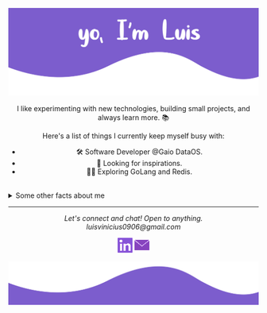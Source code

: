 <center>
  
![](image-readme.png)

I like experimenting with new technologies, building small projects, and always learn more. :books:

Here's a list of things I currently keep myself busy with:

<!-- - 💻 Studying at **[Microverse](https://microverse.com)** -->
- 🛠 Software Developer @Gaio DataOS.
- 🌱 Looking for inspirations.
- 👷‍♂️ Exploring GoLang and Redis.
<!-- - 📖 Mastering Data Structures and Algorythms. -->
<!-- - 👷‍♂️ Exploring new things I was afraid to try out before, like websockets, vue.js and angular. -->
<!-- - ✍️ Writing tech blog posts over at **[dev.to](https://dev.to/jayehernandez)**. -->

<br>
</center>

<details>
 <summary>Some other facts about me</summary>
  <br>

  - I don't live without music :musical_note:
  <!-- - My passion for photography is waiting for a camera... :camera_flash: -->
  
  ![My github stats](https://github-readme-stats.vercel.app/api?username=luisvinicius09&show_icons=true&theme=midnight-purple)
  <br><br>
</details>

<hr>

<p align="center">
  <i>Let's connect and chat! Open to anything.</i></br>
  <i align="center">luisvinicius0906@gmail.com</i>
  <p align="center">
   <!-- <a href="https://twitter.com/luisvinicius09" alt="Twitter"><img src="twitter.png"></a> -->
    <a href="https://www.linkedin.com/in/luis-vinicius/" alt="Linkedin"><img src="linkedin.png"></a>
    <a href="mailto:luisvinicius0906@gmail.com" alt="Contact me"><img src="email.png"></a>
<!--     <a href="https://jayehernandez.com" alt="My site"><img src=""></a> -->
  </p>
</p>


![](footer-readme.svg)
